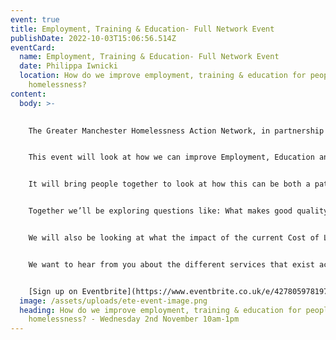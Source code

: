 ```yaml
---
event: true
title: Employment, Training & Education- Full Network Event
publishDate: 2022-10-03T15:06:56.514Z
eventCard:
  name: Employment, Training & Education- Full Network Event
  date: Philippa Iwnicki
  location: How do we improve employment, training & education for people facing
    homelessness?
content:
  body: >-
    

    The Greater Manchester Homelessness Action Network, in partnership with the GMCA, is hosting an in-person event on Wednesday 2nd November 10am-1pm at [Methodist Central Hall](https://www.google.com/maps/place/Methodist+Church/@53.4823224,-2.2380207,17z/data=!3m1!4b1!4m5!3m4!1s0x487bba7683115f49:0xe36d2103ec4860a2!8m2!3d53.4823192!4d-2.235832)


    This event will look at how we can improve Employment, Education and Training for people who have experience of homelessness in Greater Manchester. 


    It will bring people together to look at how this can be both a pathway out of homelessness, but also can help prevent homelessness. We will explore the barriers that people face in accessing and staying in Employment, Training or Education, as well as hear from organisations about what they are already doing to improve these services for people who are or have experience of homelessness.


    Together we’ll be exploring questions like: What makes good quality Employment, Training and Education support? How can we work together to remove barriers for people who have experienced homelessness? and how can we build on and support good work that already exists?


    We will also be looking at what the impact of the current Cost of Living Crisis might be on access to Employment, Training and Education.


    We want to hear from you about the different services that exist across GM – and we are asking you to help us shine a spotlight on examples of good practice from across the city-region.


    [S﻿ign up on Eventbrite](https://www.eventbrite.co.uk/e/427805978197)
  image: /assets/uploads/ete-event-image.png
  heading: How do we improve employment, training & education for people facing
    homelessness? - Wednesday 2nd November 10am-1pm
---
```


